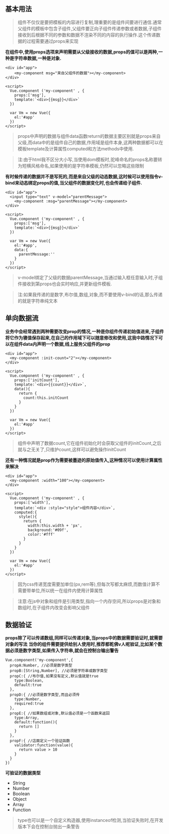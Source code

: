 ## 基本用法
>组件不仅仅是要把模板的内容进行复制,理重要的是组件间要进行通信.通常父组件的模板中包含子组件,父组件要正向子组件传递参数或者数据,子组件接收到后根据不同的参数和数据不渲染不同的内容的执行操作.这个传递数据的过程需要通过props来实现

**在组件中,使用props选项来声明需要从父级接收的数据,props的值可以是两种,一种是字符串数据,一种是对象.**
```
<div id="app">
    <my-component msg="来自父组件的数据"></my-component>
</div>

<script>
  Vue.component ('my-component' , {
    props:['msg'],
    template:`<div>{{msg}}</div>`
  })

  var Vm = new Vue({
    el:'#app'
  })
</script>
```
>props中声明的数据与组件data函数return的数据主要区别就是props来自父级,而data中的是组件自己的数据,作用域是组件本身,这两种数据都可以在模板template及计算属性computed和方法methods中使用.

>注:由于html我不区分大小写,当使用dom模板时,驼峰命名的props名称要转为短横风格命名,如果使用的是字符串模板,仍然可以忽略这些限制

**有时候传递的数据并不是写死的,而是来自父级的动态数据,这时候可以使用指令v-bind来动态绑定props的值,当父组件的数据变化时,也会传递给子组件.**
```
<div id="app">
  <input type="text" v-model="parentMessage">
    <my-component :msg="parentMessage"></my-component>
</div>

<script>
  Vue.component ('my-component' , {
    props:['msg'],
    template:`<div>{{msg}}</div>`
  })

  var Vm = new Vue({
    el:'#app',
    data:{
      parentMessage:''
    }
  })
</script>
```
>v-model绑定了父级的数据parentMessage,当通过输入框任意输入时,子组件接收到第props也会实时响应,并更新组件模板.

>注:如果我传递的是数字,布尔值,数组,对象,而不要使用v-bind的话,那么传递的就是字符串纯文本

## 单向数据流
**业务中会经常遇到两种需要改变prop的情况,一种是你组件传递初始值进来,子组件将它作为寝值保存起来,在自己的作用域下可以随意修改和使用,这我中路情况下可以在组件data内声明一个数据,线上服务父组件的prop**
```
<div id="app">
  <my-component :init-count="2"></my-component>
</div>

<script>
  Vue.component ('my-component' , {
    props:['initCount'],
    template:`<div>{{count}}</div>`,
    data(){
      return {
        count:this.initCount
      }
    }
  })

  var Vm = new Vue({
    el:'#app'
  })
</script>
```
>组件中声明了数据count,它在组件初始化时会获取父组件的initCount,之后就与之无关了,只维护count,这样可以避免操作initCount

**还有一种情况就是prop作为需要被墨迹的原始值传入,这种情况可以使用计算属性来解决**
```
<div id="app">
  <my-component :width="100"></my-component>
</div>

<script>
  Vue.component ('my-component' , {
    props:['width'],
    template:`<div :style="style">组件内容</div>`,
    computed:{
      style(){
        return {
          width:this.width + 'px',
          background:'#09f',
          color:'#fff'
        }
      }
    }
  })

  var Vm = new Vue({
    el:'#app'
  })
</script>
```
>因为css传递宽度需要加单位(px,rem等),但每次写都太麻烦,而数值计算不需要带单位,所以统一在组件内使用计算属性

>注意:在js中对象和组件是引用类型,指向一个内存空间,所以props是对象和数组时,在子组件内改变会影响父组件

## 数据验证
**props除了可以传递数组,同样可以传递对象,当props中的数据需要验证时,就需要对象的写法**
**当你的组件需要提供给别人使用时,推荐都乾佛v人呢验证,比如某个数据必须是数字类型,如果传入字符串,就会在控制台输出警告**
```
Vue.component('my-component',{
  propA:Number, //必须是数字类型
  propB:[String,Number], //必须是字符串或数字类型
  propC:{ //布尔值,如果没有定义,默认值就是true
    type:Boolean,
    default:true
  },
  propD:{ //必须是数字类型,而且必须传
    type:Number,
    required:true
  },
  propE:{ //如果数组或对象,默认值必须是一个函数来返回
    type:Array,
    default:function(){
      return []
    }
  },
  propF:{ //店面定义一个验证函数
    validator:function(value){
      return value > 10
    }
  }
})
```

**可验证的数据类型**
- String
- Number
- Boolean
- Object
- Array
- Function

>type也可以是一个自定义构造器,使用instanceof检测,当验证失败时,在开发版本下会在控制台抛出一条警告